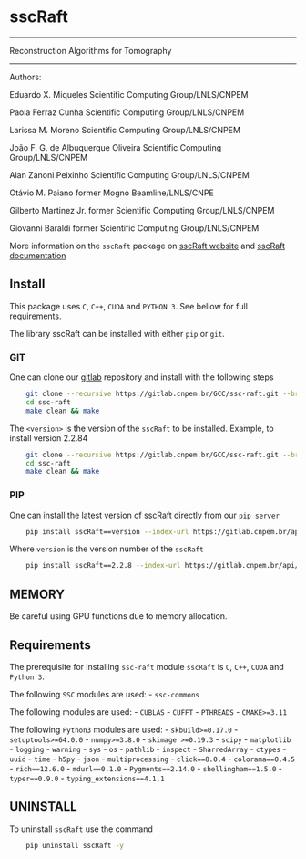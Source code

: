 # sscRaft

----------------------------------------
Reconstruction Algorithms for Tomography

----------------------------------------

Authors:

Eduardo X. Miqueles Scientific Computing Group/LNLS/CNPEM

Paola Ferraz Cunha Scientific Computing Group/LNLS/CNPEM

Larissa M. Moreno Scientific Computing Group/LNLS/CNPEM

João F. G. de Albuquerque Oliveira Scientific Computing Group/LNLS/CNPEM

Alan Zanoni Peixinho Scientific Computing Group/LNLS/CNPEM

Otávio M. Paiano former Mogno Beamline/LNLS/CNPE

Gilberto Martinez Jr. former Scientific Computing Group/LNLS/CNPEM

Giovanni Baraldi former Scientific Computing Group/LNLS/CNPEM

More information on the `sscRaft` package on [sscRaft website](https://gcc.lnls.br/wiki/docs/ssc-raft/) and [sscRaft documentation](https://gcc.lnls.br/ssc/ssc-raft-300/index.html)

## Install

This package uses `C`, `C++`, `CUDA` and `PYTHON 3`.
See bellow for full requirements.

The library sscRaft can be installed with either `pip` or `git`.

### GIT

One can clone our [gitlab](https://gitlab.cnpem.br/) repository and install with the following steps

```bash
    git clone --recursive https://gitlab.cnpem.br/GCC/ssc-raft.git --branch v<version> --single-branch
    cd ssc-raft 
    make clean && make
```

The `<version>` is the version of the `sscRaft` to be installed. Example, to install version 2.2.84

```bash
    git clone --recursive https://gitlab.cnpem.br/GCC/ssc-raft.git --branch v2.2.8 --single-branch
    cd ssc-raft 
    make clean && make
```

### PIP

One can install the latest version of sscRaft directly from our `pip server`

```bash
    pip install sscRaft==version --index-url https://gitlab.cnpem.br/api/v4/projects/1978/packages/pypi/simple

```

Where `version` is the version number of the `sscRaft`

```bash
    pip install sscRaft==2.2.8 --index-url https://gitlab.cnpem.br/api/v4/projects/1978/packages/pypi/simple
```

## MEMORY

Be careful using GPU functions due to memory allocation.

## Requirements

The prerequisite for installing `ssc-raft` module `sscRaft` is `C`, `C++`, `CUDA` and `Python 3`.  

The following `SSC` modules are used:
    - `ssc-commons`

The following modules are used:
    - `CUBLAS`
    - `CUFFT`
    - `PTHREADS`
    - `CMAKE>=3.11`

The following `Python3` modules are used:
    - `skbuild>=0.17.0`
    - `setuptools>=64.0.0`
    - `numpy>=3.8.0`
    - `skimage >=0.19.3`
    - `scipy`
    - `matplotlib`
    - `logging`
    - `warning`
    - `sys`
    - `os`
    - `pathlib`
    - `inspect`
    - `SharredArray`
    - `ctypes`
    - `uuid`
    - `time`
    - `h5py`
    - `json`
    - `multiprocessing`
    - `click==8.0.4`
    - `colorama==0.4.5`
    - `rich==12.6.0`
    - `mdurl==0.1.0`
    - `Pygments==2.14.0`
    - `shellingham==1.5.0`
    - `typer==0.9.0`
    - `typing_extensions==4.1.1`

## UNINSTALL

To uninstall `sscRaft` use the command

```bash
    pip uninstall sscRaft -y
```
